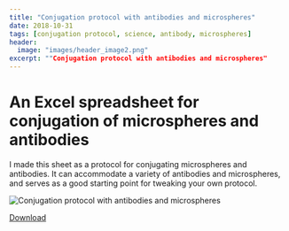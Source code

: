 ```yaml
---
title: "Conjugation protocol with antibodies and microspheres"
date: 2018-10-31
tags: [conjugation protocol, science, antibody, microspheres]
header:
  image: "images/header_image2.png"
excerpt: ""Conjugation protocol with antibodies and microspheres"
---
```


# An Excel spreadsheet for conjugation of microspheres and antibodies
I made this sheet as a protocol for conjugating microspheres and antibodies. It can accommodate a variety of antibodies and microspheres, and serves as a good starting point for tweaking your own protocol.

<img src="{{ site.url }}{{site.baseurl }}/images/science/conjugation_protocol_with_antibodies_and_microspheres.png" alt="Conjugation protocol with antibodies and microspheres">

[Download](https://github.com/scotttmoen/Science)
